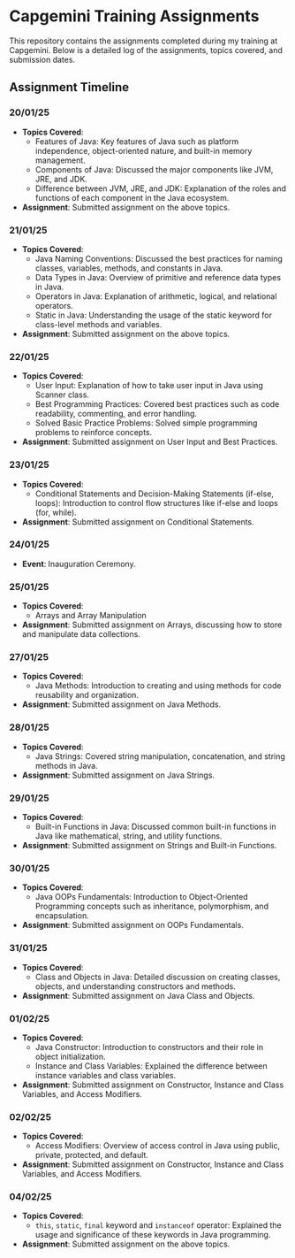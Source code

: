 # Capgemini Training Assignments

This repository contains the assignments completed during my training at Capgemini. Below is a detailed log of the assignments, topics covered, and submission dates.

## Assignment Timeline

### 20/01/25

- **Topics Covered**:
  - Features of Java: Key features of Java such as platform independence, object-oriented nature, and built-in memory management.
  - Components of Java: Discussed the major components like JVM, JRE, and JDK.
  - Difference between JVM, JRE, and JDK: Explanation of the roles and functions of each component in the Java ecosystem.
- **Assignment**: Submitted assignment on the above topics.

### 21/01/25

- **Topics Covered**:
  - Java Naming Conventions: Discussed the best practices for naming classes, variables, methods, and constants in Java.
  - Data Types in Java: Overview of primitive and reference data types in Java.
  - Operators in Java: Explanation of arithmetic, logical, and relational operators.
  - Static in Java: Understanding the usage of the static keyword for class-level methods and variables.
- **Assignment**: Submitted assignment on the above topics.

### 22/01/25

- **Topics Covered**:
  - User Input: Explanation of how to take user input in Java using Scanner class.
  - Best Programming Practices: Covered best practices such as code readability, commenting, and error handling.
  - Solved Basic Practice Problems: Solved simple programming problems to reinforce concepts.
- **Assignment**: Submitted assignment on User Input and Best Practices.

### 23/01/25

- **Topics Covered**:
  - Conditional Statements and Decision-Making Statements (if-else, loops): Introduction to control flow structures like if-else and loops (for, while).
- **Assignment**: Submitted assignment on Conditional Statements.

### 24/01/25

- **Event**: Inauguration Ceremony.

### 25/01/25

- **Topics Covered**:
  - Arrays and Array Manipulation
- **Assignment**: Submitted assignment on Arrays, discussing how to store and manipulate data collections.

### 27/01/25

- **Topics Covered**:
  - Java Methods: Introduction to creating and using methods for code reusability and organization.
- **Assignment**: Submitted assignment on Java Methods.

### 28/01/25

- **Topics Covered**:
  - Java Strings: Covered string manipulation, concatenation, and string methods in Java.
- **Assignment**: Submitted assignment on Java Strings.

### 29/01/25

- **Topics Covered**:
  - Built-in Functions in Java: Discussed common built-in functions in Java like mathematical, string, and utility functions.
- **Assignment**: Submitted assignment on Strings and Built-in Functions.

### 30/01/25

- **Topics Covered**:
  - Java OOPs Fundamentals: Introduction to Object-Oriented Programming concepts such as inheritance, polymorphism, and encapsulation.
- **Assignment**: Submitted assignment on OOPs Fundamentals.

### 31/01/25

- **Topics Covered**:
  - Class and Objects in Java: Detailed discussion on creating classes, objects, and understanding constructors and methods.
- **Assignment**: Submitted assignment on Java Class and Objects.

### 01/02/25

- **Topics Covered**:
  - Java Constructor: Introduction to constructors and their role in object initialization.
  - Instance and Class Variables: Explained the difference between instance variables and class variables.
- **Assignment**: Submitted assignment on Constructor, Instance and Class Variables, and Access Modifiers.

### 02/02/25

- **Topics Covered**:
  - Access Modifiers: Overview of access control in Java using public, private, protected, and default.
- **Assignment**: Submitted assignment on Constructor, Instance and Class Variables, and Access Modifiers.

### 04/02/25

- **Topics Covered**:
  - `this`, `static`, `final` keyword and `instanceof` operator: Explained the usage and significance of these keywords in Java programming.
- **Assignment**: Submitted assignment on the above topics.
